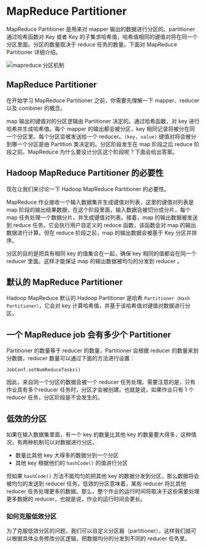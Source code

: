 # MapReduce Partitioner

MapReduce Partitioner 是用来对 mapper 输出的数据进行分区的。partitioner 通过哈希函数对 Key 或者 Key 的子集求哈希值，哈希值相同的键值对将在同一个分区里面。分区的数量取决于 reduce 任务的数量。下面对 MapReduce Partitioner 详细介绍。

![mapreduce 分区机制](https://www.hadoopdoc.com/media/editor/file_1570245606000_20191005112007707040.png)

## MapReduce Partitioner

在开始学习 MapReduce Partitioner 之前，你需要先理解一下 mapper、reducer 以及 combiner 的概念。

map 输出的键值对的分区逻辑由 Partitioner 决定的。通过哈希函数，对 key 进行哈希并生成哈希值。每个 mapper 的输出都会被分区，key 相同记录将被分在同一个分区里。每个分区会被发送给一个 reducer。`(key, value)` 键值对将会被分到哪一个分区是由 Partition 类决定的。分区阶段发生在 map 阶段之后 reduce 阶段之前。MapReduce 为什么要设计分区这个阶段呢？下面会给出答案。

## Hadoop MapReduce Partitioner 的必要性

现在让我们来讨论一下 Hadoop MapReduce Partitioner 的必要性。

MapReduce 作业接收一个输入数据集并生成键值对列表，这里的键值对列表是 map 阶段的输出结果数据，在这个阶段里面，输入数据会被切分成分片，每个 map 任务处理一个数据分片，并生成键值对列表。接着，map 的输出数据被发送到 reduce 任务，它会执行用户自定义的 reduce 函数，该函数会对 map 的输出数据进行计算。但在 reduce 阶段之前，map 的输出数据会被基于 Key 分区并排序。

分区的目的是把具有相同 key 的值集合在一起，确保 key 相同的值都会在同一个 reducer 里面。这样才能保证 map 的输出数据被均匀的分发到 reducer 。

## 默认的 MapReduce Partitioner

Hadoop MapReduce 默认的 Hadoop Partitioner 是哈希 `Partitioner（Hash Partitioner）`，它会对 key 计算哈希值，并基于该哈希值对键值对数据进行分区。

## 一个 MapReduce job 会有多少个 Partitioner

Partitioner 的数量等于 reducer 的数量，Partitioner 会根据 reducer 的数量来划分数据，reducer 数量可以通过下面的方法进行设置：

`JobConf.setNumReduceTasks()`

因此，来自同一个分区的数据会被一个 reducer 任务处理。需要注意的是，只有作业具有多个reducer 任务时，分区才会被创建。也就是说，如果作业只有 1 个 reducer 任务，分区阶段是不会发生的。

## 低效的分区

如果在输入数据集里面，有一个 key 的数量比其他 key 的数量要大得多，这种情况，有两种机制可以对数据进行分区。

-   数量比其他 key 大得多的数据分到一个分区
-   其他 key 根据他们的 `hashCode()` 的值进行分区

但如果 `hashCode()` 方法不能均匀的把其他 key 的数据分发到分区，那么数据将会被均匀的发送到 reducer 任务。低效的分区意味着，某些 reducer 将比其他 reducer 任务处理更多的数据。那么，整个作业的运行时间将取决于这些需要处理更多数据的 reducer，也就是说，作业的运行时间会更长。

### 如何克服低效分区

为了克服低效分区的问题，我们可以自定义分区器（partitioner），这样我们就可以根据具体业务修改分区逻辑，把数据均分的分发到不同的 reducer 任务里。
